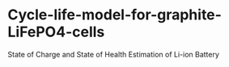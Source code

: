 # Cycle-life-model-for-graphite-LiFePO4-cells
State of Charge and State of Health Estimation of Li-ion Battery

